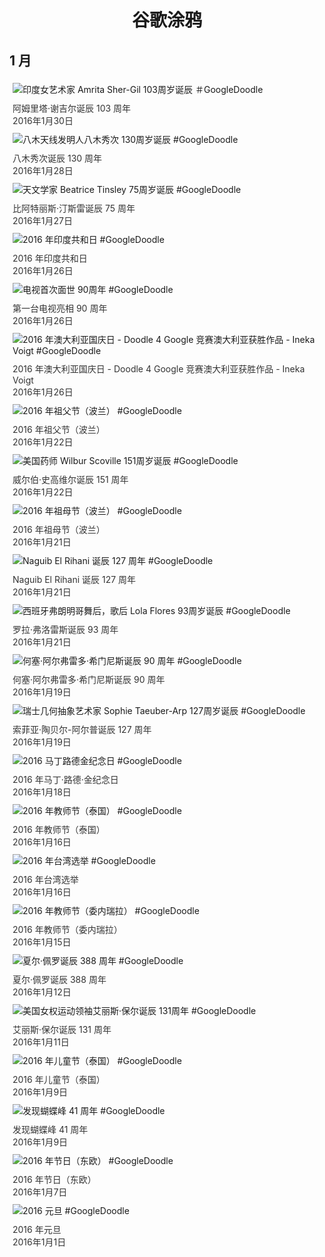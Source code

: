 
<h1 align="center"> 谷歌涂鸦 </h1>




## 1 月

<div class="image">


<img src="https://lh3.googleusercontent.com/x2biNubYCy5fEGbVm_HKKUMGXsyc7dyUZULby83RCV-5DI4cSbY6PP7bCeBowQXxy33XMCle1gFyuQXEJx_Snhi8kDCWOad1F7i3mk3Y" alt="印度女艺术家 Amrita Sher-Gil 103周岁诞辰 ＃GoogleDoodle" style="margin: 5px"/>
<div class="info" style="font-size: 14px; color:#333333; margin:5px"><div class="title">阿姆里塔·谢吉尔诞辰 103 周年</div><div class="date">2016年1月30日</div></div>

<img src="https://lh3.googleusercontent.com/5b2yoIpP6kIGs2EfPitDCvcOsLaSEDW-WaD6QqiohlsTaTV6Lb30BVXuiC7Iq6PS8NyjsXCqh48wI7xLeIwCqv2Qwadw2ry0yEOa14c1" alt="八木天线发明人八木秀次 130周岁诞辰 #GoogleDoodle" style="margin: 5px"/>
<div class="info" style="font-size: 14px; color:#333333; margin:5px"><div class="title">八木秀次诞辰 130 周年</div><div class="date">2016年1月28日</div></div>

<img src="https://lh3.googleusercontent.com/AGAgXonZ7rw2IrA-8ThDRXLxLSqLtO2uiQ-2tSKhbrlEmTne2M7ll-z1Tvghcu4xkSemGmqL2iWwQh7qOB9Bojhd85fj7bJsU_hD7SMr" alt="天文学家 Beatrice Tinsley 75周岁诞辰 #GoogleDoodle" style="margin: 5px"/>
<div class="info" style="font-size: 14px; color:#333333; margin:5px"><div class="title">比阿特丽斯·汀斯雷诞辰 75 周年</div><div class="date">2016年1月27日</div></div>

<img src="https://lh3.googleusercontent.com/7aISs_BC7-hTwgMQBBYL7EGHh8H2MBHu3jAxVy2Rq-XaKC236x-m0hjAIekfmQUEw7aVN3X1TrGa1M5cwVhNiQOolfLL4UtutWQ4icQ" alt="2016 年印度共和日 #GoogleDoodle" style="margin: 5px"/>
<div class="info" style="font-size: 14px; color:#333333; margin:5px"><div class="title">2016 年印度共和日</div><div class="date">2016年1月26日</div></div>

<img src="https://lh3.googleusercontent.com/kBHw-oE6T8LqRmYoSgWEqgS6uqXo_JX4zAmoKS-ChpSKKoEZ-ObbKl1zehFpQxqBeSgzLLJUG-bPLvKjolzUFT9ryPj83sHu4FJvyRpUEA" alt="电视首次面世 90周年 #GoogleDoodle" style="margin: 5px"/>
<div class="info" style="font-size: 14px; color:#333333; margin:5px"><div class="title">第一台电视亮相 90 周年</div><div class="date">2016年1月26日</div></div>

<img src="https://lh3.googleusercontent.com/gTZwJ4wD5vnBbvsgX_-fFe-8O50NtZuds_FdSDJi-hqYytrdNNJ8yJVAseH9BW7wb4mA0kJRIRfgWFGhU_DIo6sAaOMGU9AbeSZfM04J7g" alt="2016 年澳大利亚国庆日 - Doodle 4 Google 竞赛澳大利亚获胜作品 - Ineka Voigt #GoogleDoodle" style="margin: 5px"/>
<div class="info" style="font-size: 14px; color:#333333; margin:5px"><div class="title">2016 年澳大利亚国庆日 - Doodle 4 Google 竞赛澳大利亚获胜作品 - Ineka Voigt</div><div class="date">2016年1月26日</div></div>

<img src="https://lh3.googleusercontent.com/OemkIaNUBeOyfh47nV4Rbe-wsF5zw8jNwuJubMQ6yEdYElCkxdFUGnjQzIoh7bBzm6r_d8tJSMApO_a8PwNtY_eWEheMc7b4Jv8OkPT_" alt="2016 年祖父节（波兰） #GoogleDoodle" style="margin: 5px"/>
<div class="info" style="font-size: 14px; color:#333333; margin:5px"><div class="title">2016 年祖父节（波兰）</div><div class="date">2016年1月22日</div></div>

<img src="https://lh3.googleusercontent.com/ddBVKHySrK94Sai1RSEdEDtX4aKiDqUpVB_xqk08KPpFyrT0xU-OSspf5I5N13yHecDqgDPWP9FhrztwegKJ0_5zVDumrBGbtxxyHZQ" alt="美国药师 Wilbur Scoville 151周岁诞辰 #GoogleDoodle" style="margin: 5px"/>
<div class="info" style="font-size: 14px; color:#333333; margin:5px"><div class="title">威尔伯·史高维尔诞辰 151 周年</div><div class="date">2016年1月22日</div></div>

<img src="https://lh3.googleusercontent.com/wkxXNPxG44O73w1sHfG49OwHun4bkc9Ju02RuOrMaLtEmpVWf5n68Rzb1nwoluMFcrS4BGam3Cl0ij9k2oP7Yrtl9IMfX4xHrvtBM_5P" alt="2016 年祖母节（波兰） #GoogleDoodle" style="margin: 5px"/>
<div class="info" style="font-size: 14px; color:#333333; margin:5px"><div class="title">2016 年祖母节（波兰）</div><div class="date">2016年1月21日</div></div>

<img src="https://lh3.googleusercontent.com/Ax37YptmE2vO2Wk6-QFfFmCI7X3L0RcUSuHNGbeGTX-hXHe4_A-4_atDXfIzr9JEuFA86OPBJyBQPPt3qdzlFPzAppeujj6qTEOyXZvC" alt="Naguib El Rihani 诞辰 127 周年 #GoogleDoodle" style="margin: 5px"/>
<div class="info" style="font-size: 14px; color:#333333; margin:5px"><div class="title">Naguib El Rihani 诞辰 127 周年</div><div class="date">2016年1月21日</div></div>

<img src="https://lh3.googleusercontent.com/XyRv5BLCEuRJvdT3QsO10s3eGI3lPgn5251617ZnIwE65vMVhsfZHG1urJWJojeOXDHj-JAwSZYHBapk_tM4tuvQ2_QxuDHcrZYCT_nt" alt="西班牙弗朗明哥舞后，歌后 Lola Flores 93周岁诞辰  #GoogleDoodle" style="margin: 5px"/>
<div class="info" style="font-size: 14px; color:#333333; margin:5px"><div class="title">罗拉·弗洛雷斯诞辰 93 周年</div><div class="date">2016年1月21日</div></div>

<img src="https://lh3.googleusercontent.com/5-YeyoYUDUTk-H-EVLEk6E7QDDXd3sjDVLup3E94JonqF9rrpG20KI8dWjhhjh89CCvVd2bKZL2jP52xiKjQJU_MkrLNWU7Kh0lznGo" alt="何塞·阿尔弗雷多·希门尼斯诞辰 90 周年 #GoogleDoodle" style="margin: 5px"/>
<div class="info" style="font-size: 14px; color:#333333; margin:5px"><div class="title">何塞·阿尔弗雷多·希门尼斯诞辰 90 周年</div><div class="date">2016年1月19日</div></div>

<img src="https://lh3.googleusercontent.com/O3zJNo_EFr33u2gkHVeDkCPht94GOliBzRac_bwmdf33YaZvxaNTuGwTLewGDVYr5uJljXBbNAVqSbqfXot2F_DOkQB-0DuduxWMXm6t" alt="瑞士几何抽象艺术家 Sophie Taeuber-Arp  127周岁诞辰  #GoogleDoodle" style="margin: 5px"/>
<div class="info" style="font-size: 14px; color:#333333; margin:5px"><div class="title">索菲亚·陶贝尔-阿尔普诞辰 127 周年</div><div class="date">2016年1月19日</div></div>

<img src="https://lh3.googleusercontent.com/yANdcOkEhWcuhKbeaK_hqCteaIVYoF3Gcp3jQlw_HJU4Toq026ejLzNLFUpCHv4zjBueRSskay4uuKkt1pLvUpnfxBJxqaV0QIMHw1M" alt="2016 马丁路德金纪念日  #GoogleDoodle" style="margin: 5px"/>
<div class="info" style="font-size: 14px; color:#333333; margin:5px"><div class="title">2016 年马丁·路德·金纪念日</div><div class="date">2016年1月18日</div></div>

<img src="https://lh3.googleusercontent.com/olsJQDx9oSmdrindeLR7qBjZtaHuQNhU_anOC_dW-RWArjTfI30KcmkJqSZ16YLIBybtiJpqobfPXam7pPOliVJgf9K5QdOq60UM5YzR" alt="2016 年教师节（泰国） #GoogleDoodle" style="margin: 5px"/>
<div class="info" style="font-size: 14px; color:#333333; margin:5px"><div class="title">2016 年教师节（泰国）</div><div class="date">2016年1月16日</div></div>

<img src="https://lh3.googleusercontent.com/aWPHcPh_m31i_ZBEoVJMFAb9nzTK6ND23lEoqNyCslxoni4BgVrQGYFgrl0eLlrFJwYWbgncz0ugP17n-dpykyOqSpLrfMYpW8YLrZKp" alt="2016 年台湾选举 #GoogleDoodle" style="margin: 5px"/>
<div class="info" style="font-size: 14px; color:#333333; margin:5px"><div class="title">2016 年台湾选举</div><div class="date">2016年1月16日</div></div>

<img src="https://lh3.googleusercontent.com/yPpWkj9JBG8UYpsm5hYO4f8aVzhB6g0i462I-C_pOy6mI1s9esAFhlyQCNy6AeDG8R1lkBLG76zf_M01PZP3TRsEgH-2yih_2hj7-Icw" alt="2016 年教师节（委内瑞拉） #GoogleDoodle" style="margin: 5px"/>
<div class="info" style="font-size: 14px; color:#333333; margin:5px"><div class="title">2016 年教师节（委内瑞拉）</div><div class="date">2016年1月15日</div></div>

<img src="https://lh3.googleusercontent.com/8HaVzbHabjhlsEqsXVw4EkkbaoOVPw6UoOkXd5f_qp28c1WWI1LWSOxYUOfw-6zUGTFyQgeU2v3WWTfOtEMcWp-W4_J8UicW2p_Qeilr" alt="夏尔·佩罗诞辰 388 周年 #GoogleDoodle" style="margin: 5px"/>
<div class="info" style="font-size: 14px; color:#333333; margin:5px"><div class="title">夏尔·佩罗诞辰 388 周年</div><div class="date">2016年1月12日</div></div>

<img src="https://lh3.googleusercontent.com/7Z-ink2W0IIn-8k6wNWoMyT4f3bGSVlentmFpumiRyuU0HAM_e7QElaUR8bVTfpm_ZI-U8RjjJ8aZjjR6R1gd38oPP8kPv0ZU2J2EbB_hg" alt="美国女权运动领袖艾丽斯·保尔诞辰 131周年 #GoogleDoodle" style="margin: 5px"/>
<div class="info" style="font-size: 14px; color:#333333; margin:5px"><div class="title">艾丽斯·保尔诞辰 131 周年</div><div class="date">2016年1月11日</div></div>

<img src="https://lh3.googleusercontent.com/_ma9LiVTKe8jF4CMR4jWMDlhksl8NcLA1qV6RolVdd7E7iuBBuLyFFNhAfRTFy5iU4An2LrlKoHJEgUS8WkQlxL_7xP46XWNON0juPDD" alt="2016 年儿童节（泰国） #GoogleDoodle" style="margin: 5px"/>
<div class="info" style="font-size: 14px; color:#333333; margin:5px"><div class="title">2016 年儿童节（泰国）</div><div class="date">2016年1月9日</div></div>

<img src="https://lh3.googleusercontent.com/lEwC3IDnh238BGrze7B9DoGz-ilvjUBH4yNBctPwyCPQYq5CZ3K9OhzAq3TrULsFY8_L8Uzvdnbx-YJ30JkqEpaAaPL2GfLB5u2ckYqE" alt="发现蝴蝶峰 41 周年 #GoogleDoodle" style="margin: 5px"/>
<div class="info" style="font-size: 14px; color:#333333; margin:5px"><div class="title">发现蝴蝶峰 41 周年</div><div class="date">2016年1月9日</div></div>

<img src="https://lh3.googleusercontent.com/WdNzOlvVKj5FyaunAP9oQGAd41R9EN9GNTlsgsjvG_0yRhCGjBuCnbmYvx6mxgYDeWgQ4Xi4Wvl8DL6B4w-_gxEyKd0N61maevJs4ojqew" alt="2016 年节日（东欧） #GoogleDoodle" style="margin: 5px"/>
<div class="info" style="font-size: 14px; color:#333333; margin:5px"><div class="title">2016 年节日（东欧）</div><div class="date">2016年1月7日</div></div>

<img src="https://lh3.googleusercontent.com/w1vyxJPDgAJcwG6SG1CsF-f0j_Pumy6UBbxBvQO7BguxkfEW6OWQtFscyVdlF-bq3gU08fLREGCXsnv-_eKXmiHVcCHMTyQ_PnGI_o7yng" alt="2016 元旦 #GoogleDoodle" style="margin: 5px"/>
<div class="info" style="font-size: 14px; color:#333333; margin:5px"><div class="title">2016 年元旦</div><div class="date">2016年1月1日</div></div>

</div>








